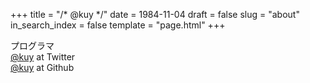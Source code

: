 +++
title = "/* @kuy */"
date = 1984-11-04
draft = false
slug = "about"
in_search_index = false
template = "page.html"
+++

プログラマ  
[@kuy](https://twitter.com/kuy) at Twitter  
[@kuy](https://github.com/kuy) at Github

<!-- more -->
